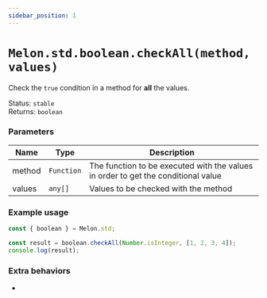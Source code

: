 ```yaml
---
sidebar_position: 1
---
```


# `Melon.std.boolean.checkAll(method, values)`

Check the `true` condition in a method for **all** the values.

Status: `stable` <br />
Returns: `boolean`

### Parameters

| Name | Type | Description |
| ---- | ---- | ----------- |
| method | `Function` | The function to be executed with the values in order to get the conditional value |
| values | `any[]` | Values to be checked with the method |

### Example usage

```ts
const { boolean } = Melon.std;

const result = boolean.checkAll(Number.isInteger, [1, 2, 3, 4]);
console.log(result);
```

### Extra behaviors

-